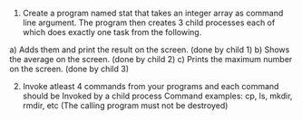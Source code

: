 1.  Create a program named stat that takes an integer array as command line argument. The program then creates 3 child processes each of which does exactly one task from the following.

a) Adds them and print the result on the screen. (done by child 1)
b) Shows the average on the screen. (done by child 2)
c) Prints the maximum number on the screen. (done by child 3)

2.  Invoke atleast 4 commands from your programs and each command should be Invoked by a child process
Command examples: cp, ls, mkdir, rmdir, etc (The calling program must not be destroyed)

